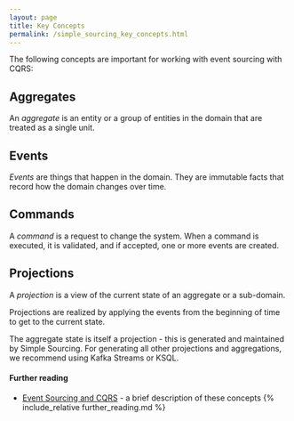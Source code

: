 ```yaml
---
layout: page
title: Key Concepts
permalink: /simple_sourcing_key_concepts.html
---
```


The following concepts are important for working with event sourcing with CQRS:

## Aggregates

An *aggregate* is an entity or a group of entities in the domain that are
treated as a single unit.

## Events

*Events* are things that happen in the domain. They are immutable facts 
that record how the domain changes over time.

## Commands

A *command* is a request to change the system. When a command is executed, it is validated,
and if accepted, one or more events are created.

## Projections

A *projection* is a view of the current state of an aggregate or a sub-domain. 

Projections are realized by applying the events from the beginning of time to get to the current state.

The aggregate state is itself a projection - this is generated and maintained by Simple Sourcing. For generating
all other projections and aggregations, we recommend using Kafka Streams or KSQL. 

#### Further reading
   * [Event Sourcing and CQRS](event_sourcing.md) - a brief description of these concepts
{% include_relative further_reading.md %}
 
